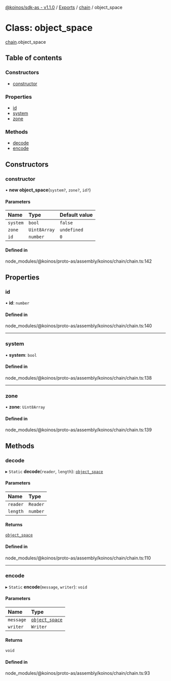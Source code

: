 [@koinos/sdk-as - v1.1.0](../README.md) / [Exports](../modules.md) / [chain](../modules/chain.md) / object\_space

# Class: object\_space

[chain](../modules/chain.md).object_space

## Table of contents

### Constructors

- [constructor](chain.object_space.md#constructor)

### Properties

- [id](chain.object_space.md#id)
- [system](chain.object_space.md#system)
- [zone](chain.object_space.md#zone)

### Methods

- [decode](chain.object_space.md#decode)
- [encode](chain.object_space.md#encode)

## Constructors

### constructor

• **new object_space**(`system?`, `zone?`, `id?`)

#### Parameters

| Name | Type | Default value |
| :------ | :------ | :------ |
| `system` | `bool` | `false` |
| `zone` | `Uint8Array` | `undefined` |
| `id` | `number` | `0` |

#### Defined in

node_modules/@koinos/proto-as/assembly/koinos/chain/chain.ts:142

## Properties

### id

• **id**: `number`

#### Defined in

node_modules/@koinos/proto-as/assembly/koinos/chain/chain.ts:140

___

### system

• **system**: `bool`

#### Defined in

node_modules/@koinos/proto-as/assembly/koinos/chain/chain.ts:138

___

### zone

• **zone**: `Uint8Array`

#### Defined in

node_modules/@koinos/proto-as/assembly/koinos/chain/chain.ts:139

## Methods

### decode

▸ `Static` **decode**(`reader`, `length`): [`object_space`](chain.object_space.md)

#### Parameters

| Name | Type |
| :------ | :------ |
| `reader` | `Reader` |
| `length` | `number` |

#### Returns

[`object_space`](chain.object_space.md)

#### Defined in

node_modules/@koinos/proto-as/assembly/koinos/chain/chain.ts:110

___

### encode

▸ `Static` **encode**(`message`, `writer`): `void`

#### Parameters

| Name | Type |
| :------ | :------ |
| `message` | [`object_space`](chain.object_space.md) |
| `writer` | `Writer` |

#### Returns

`void`

#### Defined in

node_modules/@koinos/proto-as/assembly/koinos/chain/chain.ts:93
